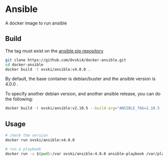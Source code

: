 Ansible
=======

A docker image to run ansible

Build
-----

The tag must exist on the [ansible pip repository](https://pypi.org/project/ansible/#history)

```bash
git clone https://github.com/Ovski4/docker-ansible.git
cd docker-ansible
docker build -t ovski/ansible:v4.0.0 .
```

By default, the base container is debian/buster and the ansible version is 4.0.0 .

To specify another debian version, and another ansible release, you can do the following:

```bash
docker build -t ovski/ansible:v2.10.5 --build-arg="ANSIBLE_TAG=2.10.5 ." --build-arg="DEBIAN_TAG=stretch"  .
```

Usage
-----

```bash
# check the version
docker run ovski/ansible:v4.0.0

# run a playbook
docker run -v $(pwd):/var ovski/ansible:4.0.0 ansible-playbook /var/playbook.yml
```

